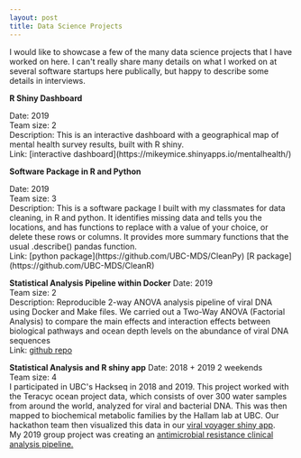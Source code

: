 ```yaml
---
layout: post
title: Data Science Projects
---
```


I would like to showcase a few of the many data science projects that I have worked on here. I can't really share many details on what I worked on at several software startups here publically, but happy to describe some details in interviews.

**R Shiny Dashboard**
<p> Date: 2019 <br>  
Team size: 2   <br>
Description: This is an interactive dashboard with a geographical map of mental health survey results, built with R shiny.  <br>
Link:  [interactive dashboard](https://mikeymice.shinyapps.io/mentalhealth/) </p>

**Software Package in R and Python**
<p> Date: 2019 <br>
Team size: 3 <br>
Description: This is a software package I built with my classmates for data cleaning, in R and python. It identifies missing data and tells you the locations, and has functions to replace with a value of your choice, or delete these rows or columns. It provides more summary functions that the usual .describe() pandas function. <br>
Link: [python package](https://github.com/UBC-MDS/CleanPy) [R package](https://github.com/UBC-MDS/CleanR)</p>

**Statistical Analysis Pipeline within Docker**
Date: 2019 <br>
Team size: 2 <br>
Description: Reproducible 2-way ANOVA analysis pipeline of viral DNA using Docker and Make files. We carried out a Two-Way ANOVA (Factorial Analysis) to compare the main effects and interaction effects between biological pathways and ocean depth levels on the abundance of viral DNA sequences <br>
Link: [github repo](https://github.com/UBC-MDS/Taracyc_Ocean_Virus_Analysis)

**Statistical Analysis and R shiny app**
Date: 2018 + 2019 2 weekends <br>
Team size: 4 <br>
I participated in UBC's Hackseq in 2018 and 2019. This project worked with the Teracyc ocean project data, which consists of over 300 water samples from around the world, analyzed for viral and bacterial DNA. This was then mapped to biochemical metabolic families by the Hallam lab at UBC. Our hackathon team then visualized this data in our [viral voyager shiny app](https://oganm.com/shiny/taracyc/).  <br>
My 2019 group project was creating an [antimicrobial resistance clinical analysis pipeline.](https://github.com/schorlton/bugseq-hackseq)
